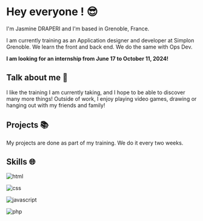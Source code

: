 # **Hey everyone !** 😎

I'm Jasmine DRAPERI and I'm based in Grenoble, France.

I am currently training as an Application designer and developer at Simplon Grenoble. We learn the front and back end. We do the same with Ops Dev.

**I am looking for an internship from June 17 to October 11, 2024!**

## Talk about me 🌺
I like the training I am currently taking, and I hope to be able to discover many more things! Outside of work, I enjoy playing video games, drawing or hanging out with my friends and family!

## Projects 📚

My projects are done as part of my training. We do it every two weeks.


## Skills 🌐

![html](https://img.shields.io/badge/HTML5-E34F26?style=for-the-badge&logo=html5&logoColor=white)

![css](https://img.shields.io/badge/CSS3-1572B6?style=for-the-badge&logo=css3&logoColor=white)

![javascript](https://img.shields.io/badge/JavaScript-F7DF1E?style=for-the-badge&logo=javascript&logoColor=black)

![php](https://img.shields.io/badge/PHP-777BB4?style=for-the-badge&logo=php&logoColor=white)
